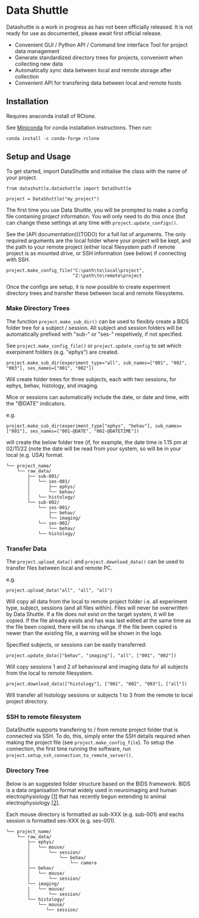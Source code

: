 # Data Shuttle

Datashuttle is a work in progress as has not been officially released. It is not ready for use
as documented, please await first official release.

- Convenient GUI / Python API / Command line interface Tool for project data management
- Generate standardized directory trees for projects, convenient when collecting new data
- Automatically sync data between local and remote storage after collection
- Convenient API for transfering data between local and remote hosts

## Installation

Requires anaconda install of RClone.

See [Miniconda](https://docs.conda.io/en/main/miniconda.html) for conda installation instructions. Then run:

``` 
conda install -c conda-forge rclone
```

## Setup and Usage

To get started, import DataShuttle and initialise the class with the name of your project. 

```
from datashuttle.datashuttle import DataShuttle

project = DataShuttle("my_project")
```
The first time you use Data Shuttle, you will be prompted to make a config file containing project information.
You will only need to do this once (but can change these settings at any time with ```project.update_configs()```.

See the [API documentation]((TODO) for a full list of arguments. The only required arguments are the local
folder where your project will be kept, and the path to your remote project (either local filesystem path if remote
project is as mounted drive, or SSH information (see below) if connecting with SSH.

```
project.make_config_file("C:\path\to\local\project",
                         "Z:\path\to\remote\project
```
Once the configs are setup, it is now possible to create experiment directory trees and transfer these between
local and remote filesystems.

### Make Directory Trees

The function ```project.make_sub_dir()``` can be used to flexibly create a BIDS folder tree for a subject / session. 
All subject and session folders will be automatically prefixed with "sub-" or "ses-" respetively, if not specified.

See ```project.make_config_file()``` 
or ```project.update_config``` to set which exerpiment folders (e.g. "ephys") are created.

```
project.make_sub_dir(experiment_type="all", sub_names=["001", "002", "003"], ses_names=["001", "002"])
```
Will create folder trees for three subjects, each with two sessions, for ephys, behav, histology, and imaging.                    

Mice or sessions can automatically include the date, or date and time, with the "@DATE" indicators.

e.g. 
```
project.make_sub_dir(experiment_type["ephys", "behav"], sub_names=["001"], ses_names=["001-@DATE", "002-@DATETIME"])
```
will create the below folder tree (if, for example, the date time is 1.15 pm at 02/11/22 (note the date will be read from your
system, so will be in your local (e.g. USA) format.

```
└── project_name/
    └── raw_data/
        ├── sub-001/
        │   └── ses-001/
        │       ├── ephys/
        │       └── behav/
        │   └── histology/
        └── sub-002/
            └── ses-001/
                ├── behav/
                └── imaging/
            └── ses-002/
                └── behav/
            └── histology/
```

### Transfer Data

The ```project.upload_data()``` and ```project.download_data()``` can be used to transfer files between local and remote PC.

e.g.
```
project.upload_data("all", "all", "all")
```
Will copy all data from the local to remote project folder i.e. all experiment type, subject, sessions (and all files within). Files
will never be overwritten by Data Shuttle. If a file does not exist on the target system, it will be copied. If the file
already exists and has was last edited at the same time as the file been copied, there will be no change. If the file
been copied is newer than the existing file, a warning will be shown in the logs.

Specified subjects, or sessions can be easily transferred:
```
project.update_data(["behav", "imaging"], "all", ["001", "002"])
```
Will copy sessions 1 and 2 of behavioural and imaging data for all subjects from the local to remote filesystem.

```
project.download_data(["histology"], ["001", "002", "003"], ["all"])
```
Will transfer all histology sessions or subjects 1 to 3 from the remote to local project directory. 

### SSH to remote filesystem

DataShuttle supports transfering to / from remote project folder that is connected via SSH. To do, this, simply enter the SSH
details required when making the project file (see ```project.make_config_file```). To setup the connection, the 
first time running the software, run ```project.setup_ssh_connection_to_remote_server()```.

### Directory Tree

Below is an suggested folder structure based on the BIDS framework. BIDS is a data organisation format widely used in neuroimaging and human electrophysiology [[1]](https://www.nature.com/articles/s41597-019-0105-7) that has recently begun extending to animal electrophysiology [[2]](https://neurostars.org/t/towards-a-standard-organization-for-animal-electrophysiology-a-new-bids-extension-proposal/18588).

Each mouse directory is formatted as sub-XXX (e.g. sub-001) and eachs session is formatted ses-XXX (e.g. ses-001).
```
└── project_name/
    └── raw_data/
        ├── ephys/
        │   └── mouse/
        │       └── session/
        │           └── behav/
        │               └── camera
        ├── behav/
        │   └── mouse/
        │       └── session/
        └── imaging/
        |   └── mouse/
        │       └── session/
        └── histology/
            └── mouse/
               └── session/    

